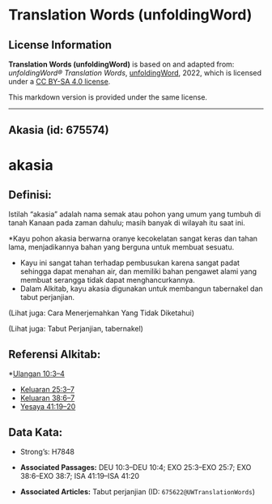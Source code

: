 # Translation Words (unfoldingWord)

## License Information

**Translation Words (unfoldingWord)** is based on and adapted from: _unfoldingWord® Translation Words_, [unfoldingWord](https://unfoldingword.org/utw), 2022, which is licensed under a [CC BY-SA 4.0 license](https://creativecommons.org/licenses/by-sa/4.0/legalcode.en).

This markdown version is provided under the same license.



--------------------------------

## Akasia (id: 675574)

akasia
======

Definisi:
---------

Istilah “akasia” adalah nama semak atau pohon yang umum yang tumbuh di tanah Kanaan pada zaman dahulu; masih banyak di wilayah itu saat ini.

\*Kayu pohon akasia berwarna oranye kecokelatan sangat keras dan tahan lama, menjadikannya bahan yang berguna untuk membuat sesuatu.

* Kayu ini sangat tahan terhadap pembusukan karena sangat padat sehingga dapat menahan air, dan memiliki bahan pengawet alami yang membuat serangga tidak dapat menghancurkannya.
* Dalam Alkitab, kayu akasia digunakan untuk membangun tabernakel dan tabut perjanjian.

(Lihat juga: Cara Menerjemahkan Yang Tidak Diketahui)

(Lihat juga: Tabut Perjanjian, tabernakel)

Referensi Alkitab:
------------------

\*[Ulangan 10:3–4](https://ref.ly/Deut10:3-Deut10:4)

* [Keluaran 25:3–7](https://ref.ly/Exod25:3-Exod25:7)
* [Keluaran 38:6–7](https://ref.ly/Exod38:6-Exod38:7)
* [Yesaya 41:19–20](https://ref.ly/Isa41:19-Isa41:20)

Data Kata:
----------

* Strong’s: H7848

* **Associated Passages:** DEU 10:3–DEU 10:4; EXO 25:3–EXO 25:7; EXO 38:6–EXO 38:7; ISA 41:19–ISA 41:20
* **Associated Articles:** Tabut perjanjian (ID: `675622@UWTranslationWords`)


